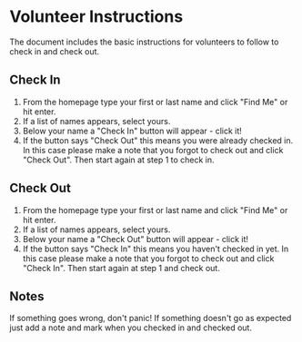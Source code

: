 # Volunteer Instructions
The document includes the basic instructions for volunteers to follow to check in and check out.

## Check In
1. From the homepage type your first or last name and click "Find Me" or hit enter.
2. If a list of names appears, select yours.
3. Below your name a "Check In" button will appear - click it!
4. If the button says "Check Out" this means you were already checked in. In this case please make a note that you forgot to check out and click "Check Out". Then start again at step 1 to check in.

## Check Out
1. From the homepage type your first or last name and click "Find Me" or hit enter.
2. If a list of names appears, select yours.
3. Below your name a "Check Out" button will appear - click it!
4. If the button says "Check In" this means you haven't checked in yet. In this case please make a note that you forgot to check out and click "Check In". Then start again at step 1 and check out.

## Notes
If something goes wrong, don't panic! If something doesn't go as expected just add a note and mark when you checked in and checked out.